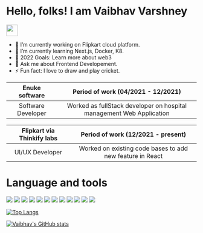 # Hello, folks! I am Vaibhav Varshney
<img src="https://raw.githubusercontent.com/MartinHeinz/MartinHeinz/master/wave.gif" height="30px" width="30px">

- 🔭 I’m currently working on Flipkart cloud platform.
- 🌱 I’m currently learning Next.js, Docker, K8.
- 🥅 2022 Goals: Learn more about web3
- 💬 Ask me about Frontend Developement.
- ⚡ Fun fact: I love to draw and play cricket.


| Enuke software | Period of work (04/2021 - 12/2021) |
|:---------:|:----------------------------------:|
| Software Developer | Worked as fullStack developer on hospital management Web Application |

| Flipkart via Thinkify labs | Period of work (12/2021 - present) |
|:---------:|:----------------------------------:|
| UI/UX Developer | Worked on existing code bases to add new feature in React |




# Language and tools
<p>
<img src="https://img.shields.io/badge/HTML5-E34F26?style=for-the-badge&logo=html5&logoColor=white" />
  <img src="https://img.shields.io/badge/CSS3-1572B6?style=for-the-badge&logo=css3&logoColor=white" />
  <img src="https://img.shields.io/badge/JavaScript-323330?style=for-the-badge&logo=javascript&logoColor=F7DF1E" />
  <img src="https://img.shields.io/badge/TypeScript-007ACC?style=for-the-badge&logo=typescript&logoColor=white" />
  <img src="https://img.shields.io/badge/json-5E5C5C?style=for-the-badge&logo=json&logoColor=white" />
  <img src="https://img.shields.io/badge/React-20232A?style=for-the-badge&logo=react&logoColor=61DAFB" />
  <img src="https://img.shields.io/badge/Bootstrap-563D7C?style=for-the-badge&logo=bootstrap&logoColor=white" />
  <img src="https://img.shields.io/badge/Tailwind_CSS-38B2AC?style=for-the-badge&logo=tailwind-css&logoColor=white" />
  <img src="https://img.shields.io/badge/jQuery-0769AD?style=for-the-badge&logo=jquery&logoColor=white" />
  <img src="https://img.shields.io/badge/next.js-000000?style=for-the-badge&logo=nextdotjs&logoColor=white" />
  <img src="https://img.shields.io/badge/Xcode-000000?style=for-the-badge&logo=Xcode&logoColor=white" />
  <img src="https://img.shields.io/badge/Redux-20232A?style=for-the-badge&logo=Redux&logoColor=61DAFB" />
</p>


[![Top Langs](https://github-readme-stats.vercel.app/api/top-langs/?username=vaib1343&theme=react)](https://github.com/anuraghazra/github-readme-stats)

[![Vaibhav's GitHub stats](https://github-readme-stats.vercel.app/api?username=vaib1343&count_private=true&hide=stars&show_icons=true&theme=react)](https://github.com/vaib1343/github-readme-stats)
